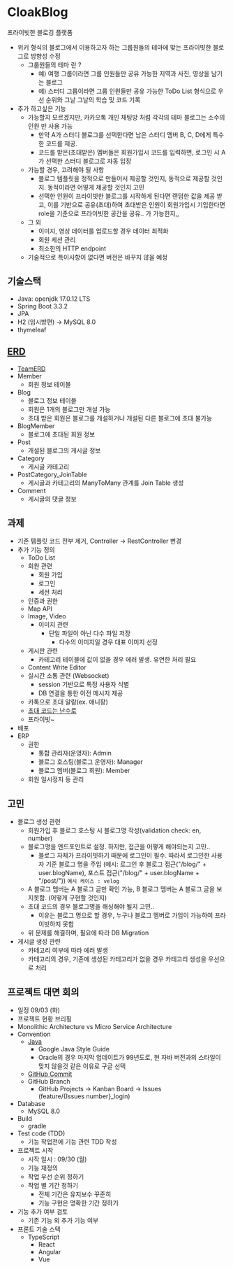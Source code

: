 # CloakBlog
프라이빗한 블로깅 플랫폼

- 위키 형식의 블로그에서 이용하고자 하는 그룹원들의 테마에 맞는 프라이빗한 블로그로 방향성 수정
  - 그룹원들의 테마 란 ?
    - 예) 여행 그룹이라면 그룹 인원들만 공유 가능한 지역과 사진, 영상을 남기는 블로그
    - 예) 스터디 그룹이라면 그룹 인원들만 공유 가능한 ToDo List 형식으로 우선 순위와 그날 그날의 학습 및 코드 기록
- 추가 하고싶은 기능
  - 가능할지 모르겠지만, 카카오톡 개인 채팅방 처럼 각각의 테마 블로그는 소수의 인원 만 사용 가능
    - 만약 A가 스터디 블로그를 선택한다면 남은 스터디 멤버 B, C, D에게 특수한 코드를 제공.
    - 코드를 받은(초대받은) 멤버들은 회원가입시 코드를 입력하면, 로그인 시 A가 선택한 스터디 블로그로 자동 입장
  - 가능할 경우, 고려해야 될 사항
    - 블로그 템플릿을 정적으로 만들어서 제공할 것인지, 동적으로 제공할 것인지. 동적이라면 어떻게 제공할 것인지 고민
    - 선택한 인원이 프라이빗한 블로그를 시작하게 된다면 랜덤한 값을 제공 받고, 
    이를 기반으로 공유(초대)하여 초대받은 인원이 회원가입시 기입한다면 role을 기준으로 프라이빗한 공간을 공유.. 가 가능한지,,
  - 그 외 
    - 이미지, 영상 데이터를 업로드할 경우 데이터 최적화
    - 회원 세션 관리
    - 최소한의 HTTP endpoint
  - 기술적으로 특이사항이 없다면 버전은 바꾸지 않을 예정


## 기술스택
- Java: openjdk 17.0.12 LTS
- Spring Boot 3.3.2
- JPA
- H2 (임시방편) -> MySQL 8.0
- thymeleaf


## [ERD](https://www.erdcloud.com/d/dRg8giLK3qJa8h3Rf)
- [TeamERD](https://www.erdcloud.com/d/GdyDxZwzpExuM5nQB)
- Member
  - 회원 정보 테이블
- Blog
  - 블로그 정보 테이블
  - 회원은 1개의 블로그만 개설 가능
  - 초대 받은 회원은 블로그를 개설하거나 개설된 다른 블로그에 초대 불가능
- BlogMember
  - 블로그에 초대된 회원 정보
- Post
  - 개설된 블로그의 게시글 정보
- Category
  - 게시글 카테고리
- PostCategory_JoinTable
  - 게시글과 카테고리의 ManyToMany 관계를 Join Table 생성
- Comment
  - 게시글의 댓글 정보


## 과제
- 기존 템플릿 코드 전부 제거, Controller -> RestController 변경
- 추가 기능 정의
  - ToDo List
  - 회원 관련
    - 회원 가입
    - 로그인
    - 세션 처리
  - 인증과 권한
  - Map API
  - Image, Video
    - 이미지 관련
      - 단일 파일이 아닌 다수 파일 저장
        - 다수의 이미지일 경우 대표 이미지 선정
  - 게시판 관련
    - 카테고리 테이블에 값이 없을 경우 에러 발생. 유연한 처리 필요
  - Content Write Editor
  - 실시간 소통 관련 (Websocket)
    - session 기반으로 특정 사용자 식별
    - DB 연결을 통한 이전 메시지 제공
  - 카톡으로 초대 알람(ex. 애니팡)
  - [초대 코드는 난수로](https://safety.google/intl/ko/authentication/)
  - 프라이빗~
- 배포
- ERP
  - 권한
    - 통합 관리자(운영자): Admin
    - 블로그 호스팅(블로그 운영자): Manager
    - 블로그 멤버(블로그 회원): Member
  - 회원 일시정지 등 관리


## 고민
- 블로그 생성 관련
  - 회원가입 후 블로그 호스팅 시 블로그명 작성(validation check: en, number)
  - 블로그명을 엔드포인트로 설정. 하지만, 접근을 어떻게 해야되는지 고민..
    - 블로그 자체가 프라이빗하기 때문에 로그인이 필수. 따라서 로그인한 사용자 기준 블로그 명을 주입
      (예시: 로그인 후 블로그 접근("/blog/" + user.blogName), 포스트 접근("/blog/" + user.blogName + "/post/"))
      `예시 케이스 : velog`
  - A 블로그 멤버는 A 블로그 글만 확인 가능, B 블로그 멤버는 A 블로그 글을 보지못함. (어떻게 구현할 것인지)
  - 초대 코드의 경우 블로그명을 해싱해야 될지 고민..
    - 이유는 블로그 명으로 할 경우, 누구나 블로그 멤버로 가입이 가능하여 프라이빗하지 못함
  - 위 문제를 해결하며, 필요에 따라 DB Migration
- 게시글 생성 관련
  - 카테고리 여부에 따라 에러 발생
  - 카테고리의 경우, 기존에 생성된 카테고리가 없을 경우 카테고리 생성을 우선으로 처리
 

## 프로젝트 대면 회의
- 일정 09/03 (화)
- 프로젝트 현황 브리핑
- Monolithic Architecture vs Micro Service Architecture
- Convention
  - [Java](https://github.com/JunHoPark93/google-java-styleguide)
    - Google Java Style Guide
    - Oracle의 경우 마지막 업데이트가 99년도로, 현 자바 버전과의 스타일이 맞지 않을것 같은 이유로 구글 선택
  - [GitHub Commit](https://overcome-the-limits.tistory.com/entry/%ED%98%91%EC%97%85-%ED%98%91%EC%97%85%EC%9D%84-%EC%9C%84%ED%95%9C-%EA%B8%B0%EB%B3%B8%EC%A0%81%EC%9D%B8-git-%EC%BB%A4%EB%B0%8B%EC%BB%A8%EB%B2%A4%EC%85%98-%EC%84%A4%EC%A0%95%ED%95%98%EA%B8%B0)
  - GitHub Branch
    - GitHub Projects -> Kanban Board -> Issues <br> 
    (feature/{Issues number}_login)
- Database
  - MySQL 8.0
- Build
  - gradle
- Test code (TDD)
  - 기능 작업전에 기능 관련 TDD 작성
- 프로젝트 시작
  - 시작 일시 : 09/30 (월)
  - 기능 재정의
  - 작업 우선 순위 정하기
  - 작업 별 기간 정하기
    - 전체 기간은 유지보수 꾸준히
    - 기능 구현은 명확한 기간 정하기
- 기능 추가 여부 검토
  - 기존 기능 외 추가 기능 여부
- 프론트 기술 스택
  - TypeScript
    - React
    - Angular
    - Vue
